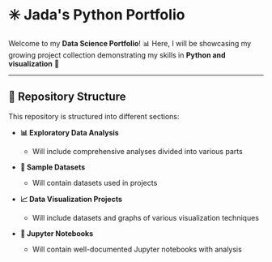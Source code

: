 # ✳️ Jada's Python Portfolio  

Welcome to my **Data Science Portfolio**! 📊  Here, I will be showcasing my growing project collection demonstrating my skills in **Python and visualization** 🌟  

---

## 📂 Repository Structure  

This repository is structured into different sections:  

- **📊 Exploratory Data Analysis**  
  - Will include comprehensive analyses divided into various parts 

- **📂 Sample Datasets**  
  - Will contain datasets used in projects

- **📈 Data Visualization Projects**  
  - Will include datasets and graphs of various visualization techniques

- **📓 Jupyter Notebooks**  
  - Will contain well-documented Jupyter notebooks with analysis
